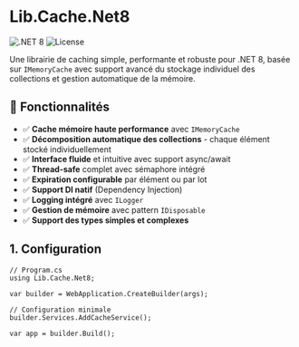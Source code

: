 # Lib.Cache.Net8

![.NET 8](https://img.shields.io/badge/.NET-8.0-purple)
![License](https://img.shields.io/badge/license-MIT-blue)

Une librairie de caching simple, performante et robuste pour .NET 8, basée sur `IMemoryCache` avec support avancé du stockage individuel des collections et gestion automatique de la mémoire.

## 🚀 Fonctionnalités

- ✅ **Cache mémoire haute performance** avec `IMemoryCache`
- ✅ **Décomposition automatique des collections** - chaque élément stocké individuellement
- ✅ **Interface fluide** et intuitive avec support async/await
- ✅ **Thread-safe** complet avec sémaphore intégré
- ✅ **Expiration configurable** par élément ou par lot
- ✅ **Support DI natif** (Dependency Injection)
- ✅ **Logging intégré** avec `ILogger`
- ✅ **Gestion de mémoire** avec pattern `IDisposable`
- ✅ **Support des types simples et complexes**

## 1. Configuration
```
// Program.cs
using Lib.Cache.Net8;

var builder = WebApplication.CreateBuilder(args);

// Configuration minimale
builder.Services.AddCacheService();

var app = builder.Build();
```
